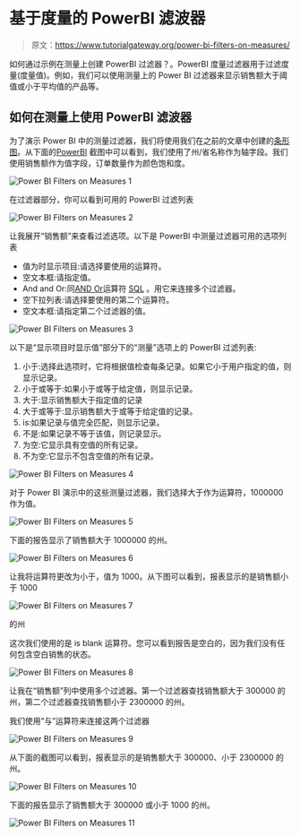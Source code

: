 # 基于度量的 PowerBI 滤波器

> 原文：<https://www.tutorialgateway.org/power-bi-filters-on-measures/>

如何通过示例在测量上创建 PowerBI 过滤器？。PowerBI 度量过滤器用于过滤度量(度量值)。例如，我们可以使用测量上的 Power BI 过滤器来显示销售额大于阈值或小于平均值的产品等。

## 如何在测量上使用 PowerBI 滤波器

为了演示 Power BI 中的测量过滤器，我们将使用我们在之前的文章中创建的[条形图](https://www.tutorialgateway.org/power-bi-bar-chart/)。从下面的[PowerBI](https://www.tutorialgateway.org/power-bi-tutorial/) 截图中可以看到，我们使用了州/省名称作为轴字段。我们使用销售额作为值字段，订单数量作为颜色饱和度。

![Power BI Filters on Measures 1](img/ddeec35b4359ffd24d4bb14f3af92493.png)

在过滤器部分，你可以看到可用的 PowerBI 过滤列表

![Power BI Filters on Measures 2](img/a047f603ec09cfee74100952fc022293.png)

让我展开“销售额”来查看过滤选项。以下是 PowerBI 中测量过滤器可用的选项列表

*   值为时显示项目:请选择要使用的运算符。
*   空文本框:请指定值。
*   And and Or:同[AND Or](https://www.tutorialgateway.org/sql-and-or-operators/)运算符 [SQL](https://www.tutorialgateway.org/sql/) 。用它来连接多个过滤器。
*   空下拉列表:请选择要使用的第二个运算符。
*   空文本框:请指定第二个过滤器的值。

![Power BI Filters on Measures 3](img/feb106e6736e24b742fe7a9b7e7f8cdf.png)

以下是“显示项目时显示值”部分下的“测量”选项上的 PowerBI 过滤列表:

1.  小于:选择此选项时，它将根据值检查每条记录。如果它小于用户指定的值，则显示记录。
2.  小于或等于:如果小于或等于给定值，则显示记录。
3.  大于:显示销售额大于指定值的记录
4.  大于或等于:显示销售额大于或等于给定值的记录。
5.  is:如果记录与值完全匹配，则显示记录。
6.  不是:如果记录不等于该值，则记录显示。
7.  为空:它显示具有空值的所有记录。
8.  不为空:它显示不包含空值的所有记录。

![Power BI Filters on Measures 4](img/9bbfdb28288debfe8fcf4e5474ce147f.png)

对于 Power BI 演示中的这些测量过滤器，我们选择大于作为运算符，1000000 作为值。

![Power BI Filters on Measures 5](img/c61e6bd79587ed2d5fd622b0aa82279b.png)

下面的报告显示了销售额大于 1000000 的州。

![Power BI Filters on Measures 6](img/d1d973c59318491f67ce396d775821a4.png)

让我将运算符更改为小于，值为 1000。从下图可以看到，报表显示的是销售额小于 1000

![Power BI Filters on Measures 7](img/51d5a1c074851ebbc2574828da07fe7b.png)

的州

这次我们使用的是 is blank 运算符。您可以看到报告是空白的，因为我们没有任何包含空白销售的状态。

![Power BI Filters on Measures 8](img/03b9e12964235164c606f31e3fbb9e2d.png)

让我在“销售额”列中使用多个过滤器。第一个过滤器查找销售额大于 300000 的州，第二个过滤器查找销售额小于 2300000 的州。

我们使用“与”运算符来连接这两个过滤器

![Power BI Filters on Measures 9](img/20f9d048cd9cbce0c7832ef95ec5978b.png)

从下面的截图可以看到，报表显示的是销售额大于 300000、小于 2300000 的州。

![Power BI Filters on Measures 10](img/f0dadbca70e0862b2d27f85356d748f8.png)

下面的报告显示了销售额大于 300000 或小于 1000 的州。

![Power BI Filters on Measures 11](img/7a91d390c9113b110de0fbeb486103ab.png)